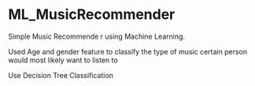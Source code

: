# ML_MusicRecommender

Simple Music Recommende r using Machine Learning. 

Used Age and gender feature to classify the type of music certain person would most likely want to listen to

Use Decision Tree Classification 
